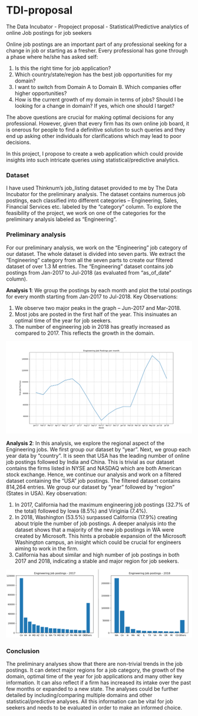 # TDI-proposal
The Data Incubator - Propoject proposal - Statistical/Predictive analytics of online Job postings for job seekers

Online job postings are an important part of any professional seeking for a change in job or starting as a fresher. Every professional has gone through a phase where he/she has asked self:
1)	Is this the right time for job application?
2)	Which country/state/region has the best job opportunities for my domain?
3)	I want to switch from Domain A to Domain B. Which companies offer higher opportunities?
4)	How is the current growth of my domain in terms of jobs? Should I be looking for a change in domain? If yes, which one should I target?

The above questions are crucial for making optimal decisions for any professional. However, given that every firm has its own online job board, it is onerous for people to find a definitive solution to such queries and they end up asking other individuals for clarifications which may lead to poor decisions. 

In this project, I propose to create a web application which could provide insights into such intricate queries using statistical/predictive analytics. 

### Dataset 
I have used Thinknum’s job_listing dataset provided to me by The Data Incubator for the preliminary analysis. The dataset contains numerous job postings, each classified into different categories – Engineering, Sales, Financial Services etc. labeled by the “category” column. To explore the feasibility of the project, we work on one of the categories for the preliminary analysis labeled as “Engineering”.

### Preliminary analysis
For our preliminary analysis, we work on the “Engineering” job category of our dataset. The whole dataset is divided into seven parts. We extract the “Engineering” category from all the seven parts to create our filtered dataset of over 1.3 M entries.
The “Engineering” dataset contains job postings from Jan-2017 to Jul-2018 (as evaluated from “as_of_date” column). 

**Analysis 1**: We group the postings by each month and plot the total postings for every month starting from Jan-2017 to Jul-2018. 
Key Observations:
1)	We observe two major peaks in the graph – Jun-2017 and Mar-2018. 
2)	Most jobs are posted in the first half of the year. This insinuates an optimal time of the year for job seekers.
3)	The number of engineering job in 2018 has greatly increased as compared to 2017. This reflects the growth in the domain.

![alt text](https://github.com/SamarthGupta93/TDI-proposal/blob/master/engineering_jobs_per_month.PNG)

**Analysis 2**: In this analysis, we explore the regional aspect of the Engineering jobs. We first group our dataset by “year”. Next, we group each year data by “country”. It is seen that USA has the leading number of online job postings followed by India and China. This is trivial as our dataset contains the firms listed in NYSE and NASDAQ which are both American stock exchange. Hence, we continue our analysis and work on a filtered dataset containing the “USA” job postings.  The filtered dataset contains 814,264 entries.
We group our dataset by “year” followed by “region” (States in USA). 
Key observation:
1)	In 2017, California had the maximum engineering job postings (32.7% of the total) followed by Iowa (8.5%) and Viriginia (7.4%). 
2)	In 2018, Washington (53.5%) surpassed California (17.9%) creating about triple the number of job postings. A deeper analysis into the dataset shows that a majority of the new job postings in WA were created by Microsoft. This hints a probable expansion of the Microsoft Washington campus, an insight which could be crucial for engineers aiming to work in the firm.
3)	California has about similar and high number of job postings in both 2017 and 2018, indicating a stable and major region for job seekers.

![alt text](https://github.com/SamarthGupta93/TDI-proposal/blob/master/engineering_jobs_by_state.PNG)

### Conclusion
The preliminary analyses show that there are non-trivial trends in the job postings. It can detect major regions for a job category, the growth of the domain, optimal time of the year for job applications and many other key information. It can also reflect if a firm has increased its intake over the past few months or expanded to a new state. The analyses could be further detailed by including/comparing multiple domains and other statistical/predictive analyses. All this information can be vital for job seekers and needs to be evaluated in order to make an informed choice.
